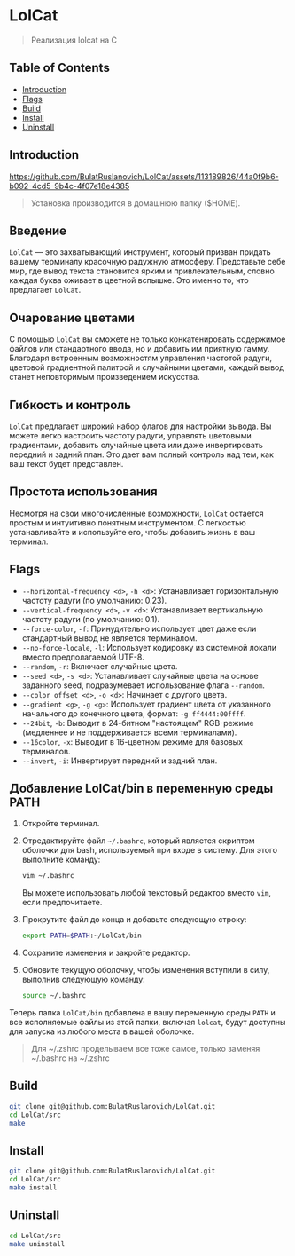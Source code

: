 # LolCat

> Реализация lolcat на С


## Table of Contents

* [Introduction](#Introduction)
* [Flags](#Flags)
* [Build](#build)
* [Install](#Install)
* [Uninstall](#Uninstall)

## Introduction


https://github.com/BulatRuslanovich/LolCat/assets/113189826/44a0f9b6-b092-4cd5-9b4c-4f07e18e4385
> Установка производится в домашнюю папку ($HOME).
## Введение

`LolCat` — это захватывающий инструмент, который призван придать вашему терминалу красочную радужную атмосферу. Представьте себе мир, где вывод текста становится ярким и привлекательным, словно каждая буква оживает в цветной вспышке. Это именно то, что предлагает `LolCat`.

## Очарование цветами

С помощью `LolCat` вы сможете не только конкатенировать содержимое файлов или стандартного ввода, но и добавить им приятную гамму. Благодаря встроенным возможностям управления частотой радуги, цветовой градиентной палитрой и случайными цветами, каждый вывод станет неповторимым произведением искусства.

## Гибкость и контроль

`LolCat` предлагает широкий набор флагов для настройки вывода. Вы можете легко настроить частоту радуги, управлять цветовыми градиентами, добавить случайные цвета или даже инвертировать передний и задний план. Это дает вам полный контроль над тем, как ваш текст будет представлен.

## Простота использования

Несмотря на свои многочисленные возможности, `LolCat` остается простым и интуитивно понятным инструментом. С легкостью устанавливайте и используйте его, чтобы добавить жизнь в ваш терминал.

## Flags
- `--horizontal-frequency <d>`, `-h <d>`: Устанавливает горизонтальную частоту радуги (по умолчанию: 0.23).
- `--vertical-frequency <d>`, `-v <d>`: Устанавливает вертикальную частоту радуги (по умолчанию: 0.1).
- `--force-color`, `-f`: Принудительно использует цвет даже если стандартный вывод не является терминалом.
- `--no-force-locale`, `-l`: Использует кодировку из системной локали вместо предполагаемой UTF-8.
- `--random`, `-r`: Включает случайные цвета.
- `--seed <d>`, `-s <d>`: Устанавливает случайные цвета на основе заданного seed, подразумевает использование флага `--random`.
- `--color_offset <d>`, `-o <d>`: Начинает с другого цвета.
- `--gradient <g>`, `-g <g>`: Использует градиент цвета от указанного начального до конечного цвета, формат: `-g ff4444:00ffff`.
- `--24bit`, `-b`: Выводит в 24-битном "настоящем" RGB-режиме (медленнее и не поддерживается всеми терминалами).
- `--16color`, `-x`: Выводит в 16-цветном режиме для базовых терминалов.
- `--invert`, `-i`: Инвертирует передний и задний план.

## Добавление LolCat/bin в переменную среды PATH

1. Откройте терминал.
2. Отредактируйте файл `~/.bashrc`, который является скриптом оболочки для bash, используемый при входе в систему. Для этого выполните команду:
    ```bash
    vim ~/.bashrc
    ```
   Вы можете использовать любой текстовый редактор вместо `vim`, если предпочитаете.
3. Прокрутите файл до конца и добавьте следующую строку:

    ```bash
    export PATH=$PATH:~/LolCat/bin
    ```
4. Сохраните изменения и закройте редактор.

5. Обновите текущую оболочку, чтобы изменения вступили в силу, выполнив следующую команду:

    ```bash
    source ~/.bashrc
    ```

Теперь папка `LolCat/bin` добавлена в вашу переменную среды `PATH` и все исполняемые файлы из этой папки, включая `lolcat`, будут доступны для запуска из любого места в вашей оболочке.
> Для ~/.zshrc проделываем все тоже самое, только заменяя ~/.bashrc на ~/.zshrc


## Build
```bash
git clone git@github.com:BulatRuslanovich/LolCat.git
cd LolCat/src
make
```

## Install
```bash
git clone git@github.com:BulatRuslanovich/LolCat.git
cd LolCat/src
make install
```

## Uninstall
```bash
cd LolCat/src
make uninstall
```
